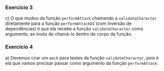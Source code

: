 ### Exercício 3
c) O que mudou da função `performAttack` chamando a `validateCharacter` diretamente para a função `performAttackDI` (com inversão de dependências) é que ela recebe a função `validateCharacter` como argumento, ao invéz de chamá-lo dentro do corpo da função.

### Exercício 4
a) Devemos criar um `mock` para testes da função `validateCharacter`, pois é ela que vamos precisar passar como argumento da função `performAttack`.